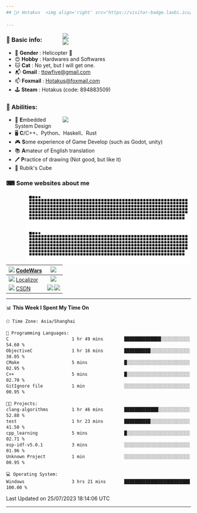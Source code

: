 ```yaml
---
## 🕵️‍♂️ Hotakus  <img align='right' src="https://visitor-badge.laobi.icu/badge?page_id=hotakus.visitor-badge&left_text=Views&format=true" width=70 >

---
```


<img src='https://github-readme-stats-git-master-hotakus.vercel.app/api/top-langs/?username=hotakus&layout=compact&hide=html,assembly,php,cmake&border_radius=10#gh-light-mode-only' width=350  align='right'>
<img src='https://github-readme-stats-git-master-hotakus.vercel.app/api/top-langs/?username=hotakus&layout=compact&hide=html,assembly,php,cmake&theme=calm&border_radius=10#gh-dark-mode-only' width=350  align='right'>

### 📰 Basic info:
- 👬 **Gender** : Helicopter 🚁
- 😍 **Hobby** : Hardwares and Softwares
- 🐱 **Cat** : No yet, but I will get one.
- 📬 **Gmail** : ttowfive@gmail.com
- 📫 **Foxmail** : Hotakus@foxmail.com
- 🕹 **Steam** : Hotakus (code: 894883509)

### 💪 Abilities:

<picture>
  <source
    srcset="https://github-readme-stats-git-master-hotakus.vercel.app/api?username=hotakus&show_icons=true&theme=calm&border_radius=10"
    media="(prefers-color-scheme: dark)"
  />
  <source
    srcset="https://github-readme-stats-git-master-hotakus.vercel.app/api?username=hotakus&show_icons=true&theme=default&border_radius=10"
    media="(prefers-color-scheme: light), (prefers-color-scheme: no-preference)"
  />
  <img src='https://github-readme-stats-git-master-hotakus.vercel.app/api?username=hotakus&show_icons=true&theme=calm&border_radius=10' width=350 align='right'>
</picture>

- 🔌 **E**mbedded System Design
- 🖥 **C**/C++、Python、Haskell、Rust
- 🎮 **S**ome experience of Game Develop (such as Godot, unity)
- 📚 **A**mateur of English translation 
- 🖊 **P**ractice of drawing (Not good, but like it) 
- 🎲 Rubik's Cube

### ⌨ Some websites about me
<img src='https://github.com/Hotakus/Hotakus/blob/output/github-contribution-grid-snake-dark.svg#gh-dark-mode-only' width=450 align='right'>
<img src='https://github.com/Hotakus/Hotakus/blob/output/github-contribution-grid-snake.svg#gh-light-mode-only' width=450 align='right'>

| <img src='https://www.codewars.com/packs/assets/logo.61192cf7.svg' width=15 > [CodeWars](https://www.codewars.com/users/Hotakus) |<img src='https://www.codewars.com/users/Hotakus/badges/micro' width=150 >|  
| :---- | :----: | 
|<img src='https://www.localizor.com/images/favicon.png' width=17 > [Localizor](https://www.codewars.com/users/Hotakus)| <img src='https://www.localizor.com/images/localizor-logo.png' width=100 > |
|<img src='https://img-home.csdnimg.cn/images/20201124032511.png' width=30 > [CSDN](https://blog.csdn.net/qq_26106317?spm=1010.2135.3001.5421)|<img width=16 src="https://img-home.csdnimg.cn/images/20210108035947.gif"> <img src="https://csdnimg.cn/identity/blog4.png" width=16>|

---

<!--START_SECTION:waka-->
📊 **This Week I Spent My Time On** 

```text
🕑︎ Time Zone: Asia/Shanghai

💬 Programming Languages: 
C                        1 hr 49 mins        ██████████████░░░░░░░░░░░   54.60 % 
ObjectiveC               1 hr 16 mins        ██████████░░░░░░░░░░░░░░░   38.05 % 
CMake                    5 mins              █░░░░░░░░░░░░░░░░░░░░░░░░   02.95 % 
C++                      5 mins              █░░░░░░░░░░░░░░░░░░░░░░░░   02.70 % 
GitIgnore file           1 min               ░░░░░░░░░░░░░░░░░░░░░░░░░   00.95 % 

🐱‍💻 Projects: 
clang-algorithms         1 hr 46 mins        █████████████░░░░░░░░░░░░   52.88 % 
test                     1 hr 23 mins        ██████████░░░░░░░░░░░░░░░   41.50 % 
cpp_learning             5 mins              █░░░░░░░░░░░░░░░░░░░░░░░░   02.71 % 
esp-idf-v5.0.1           3 mins              ░░░░░░░░░░░░░░░░░░░░░░░░░   01.96 % 
Unknown Project          1 min               ░░░░░░░░░░░░░░░░░░░░░░░░░   00.95 % 

💻 Operating System: 
Windows                  3 hrs 21 mins       █████████████████████████   100.00 % 
```


 Last Updated on 25/07/2023 18:14:06 UTC
<!--END_SECTION:waka-->

---
